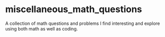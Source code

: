 # miscellaneous_math_questions
A collection of math questions and problems I find interesting and explore using both math as well as coding.
